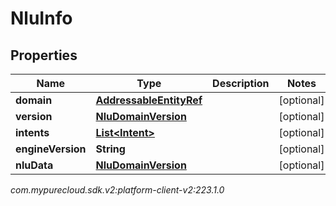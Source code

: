 # NluInfo


## Properties

| Name | Type | Description | Notes |
| ------------ | ------------- | ------------- | ------------- |
| **domain** | [**AddressableEntityRef**](AddressableEntityRef) |  |  [optional] |
| **version** | [**NluDomainVersion**](NluDomainVersion) |  |  [optional] |
| **intents** | [**List&lt;Intent&gt;**](Intent) |  |  [optional] |
| **engineVersion** | **String** |  |  [optional] |
| **nluData** | [**NluDomainVersion**](NluDomainVersion) |  |  [optional] |




_com.mypurecloud.sdk.v2:platform-client-v2:223.1.0_
